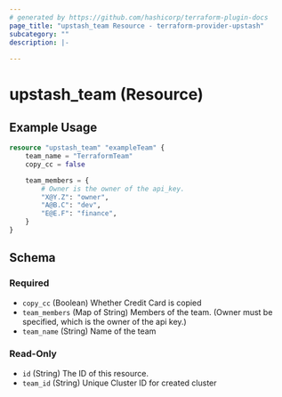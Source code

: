 ```yaml
---
# generated by https://github.com/hashicorp/terraform-plugin-docs
page_title: "upstash_team Resource - terraform-provider-upstash"
subcategory: ""
description: |-
  
---
```


# upstash_team (Resource)



## Example Usage

```terraform
resource "upstash_team" "exampleTeam" {
    team_name = "TerraformTeam"
    copy_cc = false

    team_members = {
        # Owner is the owner of the api_key.
        "X@Y.Z": "owner",
        "A@B.C": "dev",
        "E@E.F": "finance",
    }
}
```

<!-- schema generated by tfplugindocs -->
## Schema

### Required

- `copy_cc` (Boolean) Whether Credit Card is copied
- `team_members` (Map of String) Members of the team. (Owner must be specified, which is the owner of the api key.)
- `team_name` (String) Name of the team

### Read-Only

- `id` (String) The ID of this resource.
- `team_id` (String) Unique Cluster ID for created cluster
